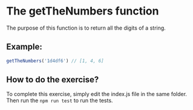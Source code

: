 # The getTheNumbers function
The purpose of this function is to return all the digits of a string.

## Example:
```js
getTheNumbers('1d4df6') // [1, 4, 6]
```
## How to do the exercise?
To complete this exercise, simply edit the index.js file in the same folder.
Then run the ``npm run test`` to run the tests.